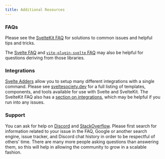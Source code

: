 ```yaml
---
title: Additional Resources
---
```


### FAQs

Please see the [SvelteKit FAQ](/faq) for solutions to common issues and helpful tips and tricks.

The [Svelte FAQ](https://svelte.dev/faq) and [`vite-plugin-svelte` FAQ](https://github.com/sveltejs/vite-plugin-svelte/blob/main/docs/faq.md) may also be helpful for questions deriving from those libraries.

### Integrations

[Svelte Adders](https://sveltesociety.dev/templates#category-Svelte%20Add) allow you to setup many different integrations with a single command. Please see [sveltesociety.dev](https://sveltesociety.dev/) for a full listing of templates, components, and tools available for use with Svelte and SvelteKit. The SvelteKit FAQ also has a [section on integrations](faq#integrations), which may be helpful if you run into any issues.

### Support

You can ask for help on [Discord](https://svelte.dev/chat) and [StackOverflow](https://stackoverflow.com/questions/tagged/sveltekit). Please first search for information related to your issue in the FAQ, Google or another search engine, issue tracker, and Discord chat history in order to be respectful of others' time. There are many more people asking questions than answering them, so this will help in allowing the community to grow in a scalable fashion.

